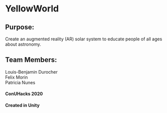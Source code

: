 # YellowWorld

##  Purpose:
Create an augmented reality (AR) solar system to educate people of all ages about astronomy.  

## Team Members:
Louis-Benjamin Durocher  
Felix Morin  
Patricia Nunes  


#### ConUHacks 2020
#### Created in Unity

